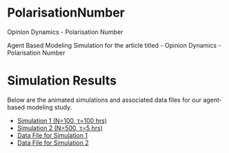 # PolarisationNumber
Opinion Dynamics - Polarisation Number
<!DOCTYPE html>
<html>
<head>
    Agent Based Modeling Simulation for the article titled - Opinion Dynamics - Polarisation Number
</head>
<body>
    <h1>Simulation Results</h1>
    <p>Below are the animated simulations and associated data files for our agent-based modeling study.</p>
    <ul>
        <li><a href="N100T100.mov">Simulation 1 (N=100, τ=100 hrs)</a></li>
        <li><a href="N500T5.mov">Simulation 2 (N=500, τ=5 hrs)</a></li>
        <li><a href="N_100_Tau_100.numbers">Data File for Simulation 1</a></li>
        <li><a href="N_500_Tau_5.numbers">Data File for Simulation 2</a></li>
    </ul>
</body>
</html>
